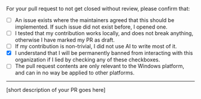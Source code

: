 For your pull request to not get closed without review, please confirm that:

- [ ] An issue exists where the maintainers agreed that this should be implemented.
      If such issue did not exist before, I opened one.
- [ ] I tested that my contribution works locally, and does not break anything,
      otherwise I have marked my PR as draft.
- [ ] If my contribution is non-trivial, I did not use AI to write most of it.
- [x] I understand that I will be permanently banned from interacting with this
      organization if I lied by checking any of these checkboxes.
- [ ] The pull request contents are only relevant to the Windows platform, and can in
      no way be applied to other platforms.
---

[short description of your PR goes here]
